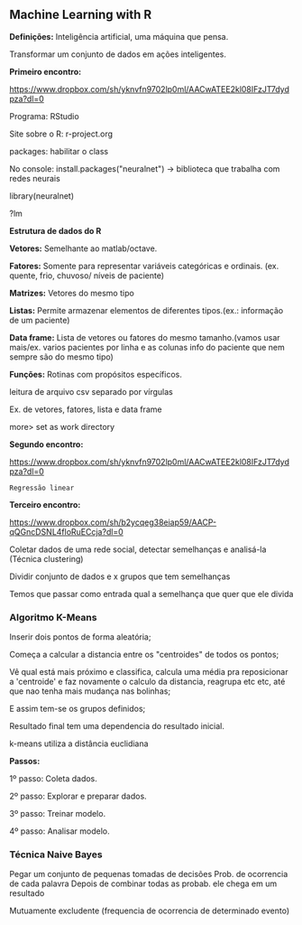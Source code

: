 ## Machine Learning with R ##

**Definições:**
Inteligência artificial, uma máquina que pensa.

Transformar um conjunto de dados em ações inteligentes.

**Primeiro encontro:**

https://www.dropbox.com/sh/yknvfn9702lp0ml/AACwATEE2kl08IFzJT7dydpza?dl=0

Programa: RStudio

Site sobre o R: r-project.org

packages: habilitar o class

No console: install.packages("neuralnet") -> biblioteca que trabalha com redes neurais

library(neuralnet)

?lm

**Estrutura de dados do R**

**Vetores:** Semelhante ao matlab/octave.

**Fatores:** Somente para representar variáveis categóricas e ordinais. (ex. quente, frio, chuvoso/ níveis de paciente)

**Matrizes:** Vetores do mesmo tipo

**Listas:** Permite armazenar elementos de diferentes tipos.(ex.: informação de um paciente)

**Data frame:** Lista de vetores ou fatores do mesmo tamanho.(vamos usar mais/ex. varios pacientes por linha e as colunas info do paciente que nem sempre são do mesmo tipo)

**Funções:** Rotinas com propósitos específicos.

leitura de arquivo csv separado por vírgulas 

Ex. de vetores, fatores, lista e data frame

more> set as work directory

**Segundo encontro:**

https://www.dropbox.com/sh/yknvfn9702lp0ml/AACwATEE2kl08IFzJT7dydpza?dl=0

    Regressão linear

**Terceiro encontro:**

https://www.dropbox.com/sh/b2ycqeg38eiap59/AACP-qQGncDSNL4floRuECcja?dl=0

Coletar dados de uma rede social, detectar semelhanças e analisá-la (Técnica clustering)

Dividir conjunto de dados e x grupos que tem semelhanças 

Temos que passar como entrada qual a semelhança que quer que ele divida

### Algoritmo K-Means ###

Inserir dois pontos de forma aleatória;

Começa a calcular a distancia entre os "centroides" de todos os pontos;

Vê qual está mais próximo e classifica, calcula uma média pra reposicionar a 'centroide' e faz novamente o calculo da distancia, reagrupa etc etc, até que nao tenha mais mudança nas bolinhas;

E assim tem-se os grupos definidos;

Resultado final tem uma dependencia do resultado inicial.

k-means utiliza a distância euclidiana

**Passos:**

1º passo: Coleta dados.

2º passo: Explorar e preparar dados.

3º passo: Treinar modelo.

4º passo: Analisar modelo.

### Técnica Naive Bayes ###

Pegar um conjunto de pequenas tomadas de decisões
Prob. de ocorrencia de cada palavra
Depois de combinar todas as probab. ele chega em um resultado

Mutuamente excludente (frequencia de ocorrencia de determinado evento)




